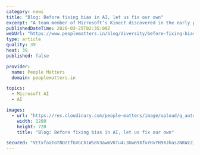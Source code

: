 ```yaml
---
category: news
title: "Blog: Before fixing bias in AI, let us fix our own"
excerpt: "A team member of Microsoft’s Kinect discovered in the early prototypes that while the device ... Before we fix the bias in the algorithms, we need to first fix the biases that cloud our view of the future. Technology has to be defined in cognitive as well as human terms. Today the definition is only cognitive. It takes away the essence ..."
publishedDateTime: 2020-03-25T02:35:00Z
webUrl: "https://www.peoplematters.in/blog/diversity/before-fixing-bias-in-ai-let-us-fix-our-own-25088"
type: article
quality: 39
heat: 39
published: false

provider:
  name: People Matters
  domain: peoplematters.in

topics:
  - Microsoft AI
  - AI

images:
  - url: "https://res.cloudinary.com/people-matters/image/upload/q_auto,f_auto/v1585103589/1585103588.jpg"
    width: 1280
    height: 720
    title: "Blog: Before fixing bias in AI, let us fix our own"

secured: "VEtxfoaTotNOztfGVGCh1WS8V3awmVKTu4L3Uw69XfuYHxYH9XJhas2NKWzZJbLe+5m/bazMw2Bls0+QYANoEkN1TUnM//sZNOjRTPJvKZhGVukgcDZHOTy0s8/zEvbAmMX4b9Dobj6NmCRuttrh97HXhjBN9Nt9ggbKzi65TbJx1z/TY1u81Z7010b/rHJoeyJ4koFBFPXrTmSwO41mBJAy6anoa7Nm2AFgCC+gYrpxtrjKpz8HBu/g71pkXmH+JKANU0wfcCbOp0c8CvKI7x5dnCe/VGPQX6OzN5qAqXsXxv1XSrptPn5vVyZXAq/il3j6Lc1H2A1KBoSk50+jB1mCgvDhv16yyoahqq+nwbFTnVzsecSunDj//zOI37Fk9FXH1JOEb3HiL/k7Nr7VMDaFz77P8l28gD5V/PuT/DKaBSRtapQcl+f3maE7aE/o6sYDzl1GqcKgs9eDXzO9VruNs6tsuXmfIv7Z70XZPHw=;ttgZ8DlP+NGmTwGHeJSWlg=="
---
```


